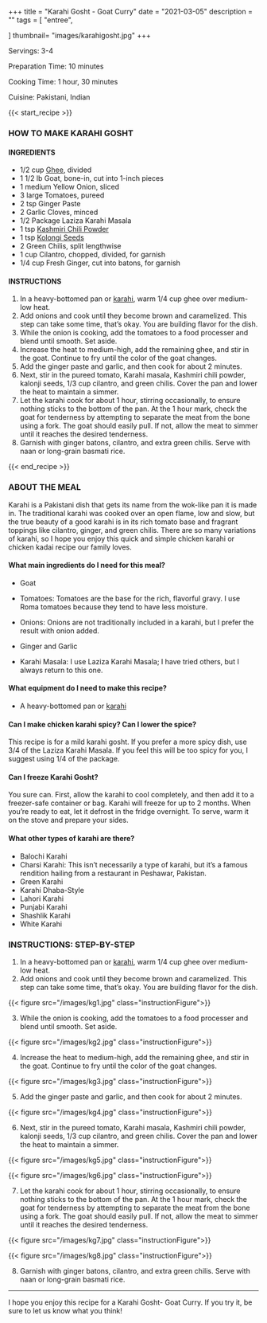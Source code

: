 +++
title = "Karahi Gosht - Goat Curry"
date = "2021-03-05"
description = ""
tags = [
    "entree",
  
]
thumbnail= "images/karahigosht.jpg"
+++

Servings: 3-4 <!--more-->

Preparation Time: 10 minutes 

Cooking Time: 1 hour, 30 minutes 

Cuisine: Pakistani, Indian 

{{< start_recipe >}}

### HOW TO MAKE KARAHI GOSHT

#### INGREDIENTS 

* 1/2 cup [Ghee](https://amzn.to/2ZkJkrW), divided
* 1 1/2 lb Goat, bone-in, cut into 1-inch pieces
* 1 medium Yellow Onion, sliced
* 3 large Tomatoes, pureed 
* 2 tsp Ginger Paste
* 2 Garlic Cloves, minced
* 1/2 Package Laziza Karahi Masala 
* 1 tsp [Kashmiri Chili Powder](https://amzn.to/3jP2lMC) 
* 1 tsp [Kolongi Seeds](https://amzn.to/3jMZUuh) 
* 2 Green Chilis, split lengthwise
* 1 cup Cilantro, chopped, divided, for garnish 
* 1/4 cup Fresh Ginger, cut into batons, for garnish

#### INSTRUCTIONS 

1. In a heavy-bottomed pan or [karahi](https://amzn.to/3BuoEPL), warm 1/4 cup ghee over medium-low heat.
2. Add onions and cook until they become brown and caramelized. This step can take some time, that’s okay. You are building flavor for the dish. 
3. While the onion is cooking, add the tomatoes to a food processer and blend until smooth. Set aside.
4. Increase the heat to medium-high, add the remaining ghee, and stir in the goat. Continue to fry until the color of the goat changes.
5. Add the ginger paste and garlic, and then cook for about 2 minutes.
6. Next, stir in the pureed tomato, Karahi masala, Kashmiri chili powder, kalonji seeds, 1/3 cup cilantro, and green chilis. Cover the pan and lower the heat to maintain a simmer. 
7. Let the karahi cook for about 1 hour, stirring occasionally, to ensure nothing sticks to the bottom of the pan. At the 1 hour mark, check the goat for tenderness by attempting to separate the meat from the bone using a fork. The goat should easily pull. If not, allow the meat to simmer until it reaches the desired tenderness.
8. Garnish with ginger batons, cilantro, and extra green chilis. Serve with naan or long-grain basmati rice.

{{< end_recipe >}}

### ABOUT THE MEAL

Karahi is a Pakistani dish that gets its name from the wok-like pan it is made in. The traditional karahi was cooked over an open flame, low and slow, but the true beauty of a good karahi is in its rich tomato base and fragrant toppings like cilantro, ginger, and green chilis. There are so many variations of karahi, so I hope you enjoy this quick and simple chicken karahi or chicken kadai recipe our family loves.

#### What main ingredients do I need for this meal?

* Goat

* Tomatoes: Tomatoes are the base for the rich, flavorful gravy. I use Roma tomatoes because they tend to have less moisture.

* Onions: Onions are not traditionally included in a karahi, but I prefer the result with onion added.

* Ginger and Garlic

* Karahi Masala: I use Laziza Karahi Masala; I have tried others, but I always return to this one.

#### What equipment do I need to make this recipe?

* A heavy-bottomed pan or [karahi](https://amzn.to/3BuoEPL)

#### Can I make chicken karahi spicy? Can I lower the spice?
This recipe is for a mild karahi gosht. If you prefer a more spicy dish, use 3/4 of the Laziza Karahi Masala. If you feel this will be too spicy for you, I suggest using 1/4 of the package.

#### Can I freeze Karahi Gosht?
You sure can. First, allow the karahi to cool completely, and then add it to a freezer-safe container or bag. Karahi will freeze for up to 2 months. When you’re ready to eat, let it defrost in the fridge overnight. To serve, warm it on the stove and prepare your sides.

#### What other types of karahi are there?

* Balochi Karahi
* Charsi Karahi: This isn’t necessarily a type of karahi, but it’s a famous rendition hailing from a restaurant in Peshawar, Pakistan.
* Green Karahi
* Karahi Dhaba-Style
* Lahori Karahi
* Punjabi Karahi
* Shashlik Karahi
* White Karahi

### INSTRUCTIONS: STEP-BY-STEP 

1. In a heavy-bottomed pan or [karahi](https://amzn.to/3BuoEPL), warm 1/4 cup ghee over medium-low heat.
2. Add onions and cook until they become brown and caramelized. This step can take some time, that’s okay. You are building flavor for the dish. 

{{< figure src="/images/kg1.jpg" class="instructionFigure">}}

3. While the onion is cooking, add the tomatoes to a food processer and blend until smooth. Set aside.

{{< figure src="/images/kg2.jpg" class="instructionFigure">}}

4. Increase the heat to medium-high, add the remaining ghee, and stir in the goat. Continue to fry until the color of the goat changes.

{{< figure src="/images/kg3.jpg" class="instructionFigure">}}

5. Add the ginger paste and garlic, and then cook for about 2 minutes.

{{< figure src="/images/kg4.jpg" class="instructionFigure">}}

6. Next, stir in the pureed tomato, Karahi masala, Kashmiri chili powder, kalonji seeds, 1/3 cup cilantro, and green chilis. Cover the pan and lower the heat to maintain a simmer. 

{{< figure src="/images/kg5.jpg" class="instructionFigure">}}

{{< figure src="/images/kg6.jpg" class="instructionFigure">}}

7. Let the karahi cook for about 1 hour, stirring occasionally, to ensure nothing sticks to the bottom of the pan. At the 1 hour mark, check the goat for tenderness by attempting to separate the meat from the bone using a fork. The goat should easily pull. If not, allow the meat to simmer until it reaches the desired tenderness.

{{< figure src="/images/kg7.jpg" class="instructionFigure">}}

{{< figure src="/images/kg8.jpg" class="instructionFigure">}}

8. Garnish with ginger batons, cilantro, and extra green chilis. Serve with naan or long-grain basmati rice.

----

I hope you enjoy this recipe for a Karahi Gosht- Goat Curry. If you try it, be sure to let us know what you think!

